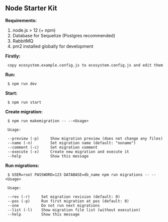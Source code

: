 ## Node Starter Kit

**Requirements:**

1. node.js > 12 (+ npm)
2. Database for Sequelize (Postgres recommended)
3. RabbitMQ
4. pm2 installed globally for development

**Firstly:**

	 copy ecosystem.example.config.js to ecosystem.config.js and edit them

**Run:**

	 $ npm run dev

**Start:**

	 $ npm run start

**Create migration:**

	 $ npm run makemigration -- --<Usage>

	 Usage:

     --preview (-p)     Show migration preview (does not change any files)
     --name (-n)        Set migration name (default: "noname")
     --comment (-c)     Set migration comment
     --execute (-x)     Create new migration and execute it
     --help             Show this message

**Run migrations:**

	 $ USER=root PASSWORD=123 DATABASE=db_name npm run migrations -- --<Usage>

	 Usage:

	 --rev (-r)     Set migration revision (default: 0)
	 --pos (-p)     Run first migration at pos (default: 0)
	 --one          Do not run next migrations
	 --list (-l)    Show migration file list (without execution)
	 --help         Show this message

